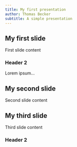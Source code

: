 ```yaml
---
title: My first presentation
author: Thomas Becker
subtitle: A simple presentation
---
```


## My first slide

First slide content

### Header 2

Lorem ipsum...

<!-- end_slide -->

## My second slide

Second slide content

<!-- end_slide -->

## My third slide

Third slide content

### Header 2

